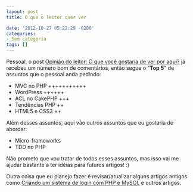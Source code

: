 ```yaml
---
layout: post
title: O que o leitor quer ver

date: '2012-10-27 05:22:29 -0200'
categories:
- Sem categoria
tags: []
---
```

Pessoal, o post <a title="Opinião do leitor: O que você gostaria de ver por aqui?" href="/opiniao-do-leitor-o-que-voce-gostaria-de-ver-por-aqui">Opinião do leitor: O que você gostaria de ver por aqui?</a> já recebeu um número bom de comentários, então segue o "<strong>Top 5</strong>" de assuntos que o pessoal anda pedindo:

<ul>
<li>MVC no PHP +++++++++++</li>
<li>WordPress ++++++</li>
<li>ACL no CakePHP +++</li>
<li>Tendências PHP ++</li>
<li>HTML5 e CSS3 ++</li>
</ul>
Além desses assuntos, aqui vão outros assuntos que eu gostaria de abordar:

<ul>
<li>Micro-frameworks</li>
<li>TDD no PHP</li>
</ul>
Não prometo que vou tratar de todos esses assuntos, mas isso vai me ajudar bastante à ter idéias para futuros artigos! :)

Outra coisa que eu planejo fazer é revisar/atualizar alguns artigos antigos como <a href="/criando-um-sistema-de-login-com-php-e-mysql" data-bump-view="tp">Criando um sistema de login com PHP e MySQL</a> e outros artigos.

